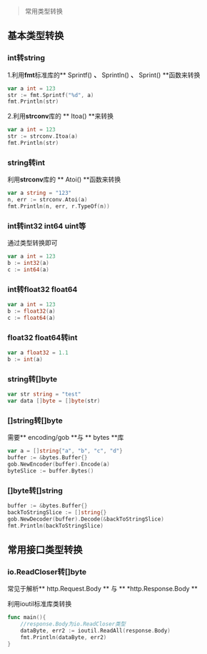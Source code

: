 > 常用类型转换

## 基本类型转换

### int转string

1.利用**fmt**标准库的** Sprintf() **、** Sprintln() **、** Sprint() **函数来转换

```go
var a int = 123
str := fmt.Sprintf("%d", a)
fmt.Println(str)
```

2.利用**strconv**库的 ** Itoa() **来转换

```go
var a int = 123
str := strconv.Itoa(a)
fmt.Println(str)
```
### string转int

利用**strconv**库的 ** Atoi() **函数来转换

```go
var a string = "123"
n, err := strconv.Atoi(a)
fmt.Println(n, err, r.TypeOf(n))
```
### int转int32 int64 uint等

通过类型转换即可

```go
var a int = 123
b := int32(a)
c := int64(a)
```
### int转float32 float64

```go
var a int = 123
b := float32(a)
c := float64(a)	
```

### float32 float64转int

```go
var a float32 = 1.1
b := int(a)
```

### string转[]byte

```go
var str string = "test"
var data []byte = []byte(str)
```

### []string转[]byte

需要** encoding/gob **与 ** bytes **库
```go
var a = []string{"a", "b", "c", "d"}
buffer := &bytes.Buffer{}
gob.NewEncoder(buffer).Encode(a)
byteSlice := buffer.Bytes()
```

### []byte转[]string
```go
buffer := &bytes.Buffer{}
backToStringSlice := []string{}
gob.NewDecoder(buffer).Decode(&backToStringSlice)
fmt.Println(backToStringSlice)
```


## 常用接口类型转换

### io.ReadCloser转[]byte

常见于解析** http.Request.Body ** 与 ** *http.Response.Body **

利用ioutil标准库类转换

```go
func main(){
    //response.Body为io.ReadCloser类型
    dataByte, err2 := ioutil.ReadAll(response.Body)
    fmt.Println(dataByte, err2)	
}
```
